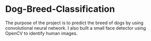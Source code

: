 # Dog-Breed-Classification
The purpose of the project is to predict the breed of dogs by using convolutional neural network. I also built a small face detector using OpenCV to identify human images.
